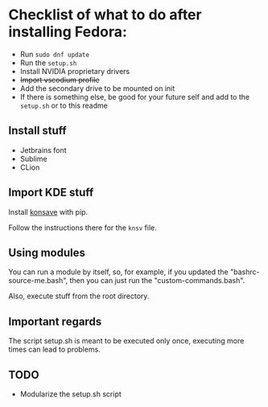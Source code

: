 # Checklist of what to do after installing Fedora:

- Run `sudo dnf update`
- Run the `setup.sh`
- Install NVIDIA proprietary drivers
- ~~Import vscodium profile~~
- Add the secondary drive to be mounted on init
- If there is something else, be good for your future self and add to the `setup.sh` or to this readme

## Install stuff

- Jetbrains font
- Sublime
- CLion

## Import KDE stuff

Install [konsave](https://github.com/Prayag2/konsave) with pip.

Follow the instructions there for the `knsv` file.

## Using modules

You can run a module by itself, so, for example, if you updated the "bashrc-source-me.bash", then you can just run the "custom-commands.bash".

Also, execute stuff from the root directory.

## Important regards

The script setup.sh is meant to be executed only once, executing more times can lead to problems.

## TODO

- Modularize the setup.sh script
